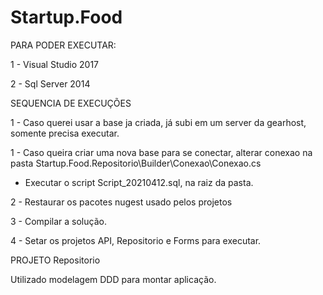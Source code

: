 # Startup.Food

PARA PODER EXECUTAR:

1 - Visual Studio 2017

2 - Sql Server 2014

SEQUENCIA DE EXECUÇÕES

1 - Caso querei usar a base ja criada, já subi em um server da gearhost, somente precisa executar.

1 - Caso queira criar uma nova base para se conectar, alterar conexao na pasta Startup.Food.Repositorio\Builder\Conexao\Conexao.cs

   - Executar o script Script_20210412.sql, na raiz da pasta.

2 - Restaurar os pacotes nugest usado pelos projetos

3 - Compilar a solução.

4 - Setar os projetos API, Repositorio e Forms para executar.


  PROJETO Repositorio
  
  Utilizado modelagem DDD para montar aplicação.



